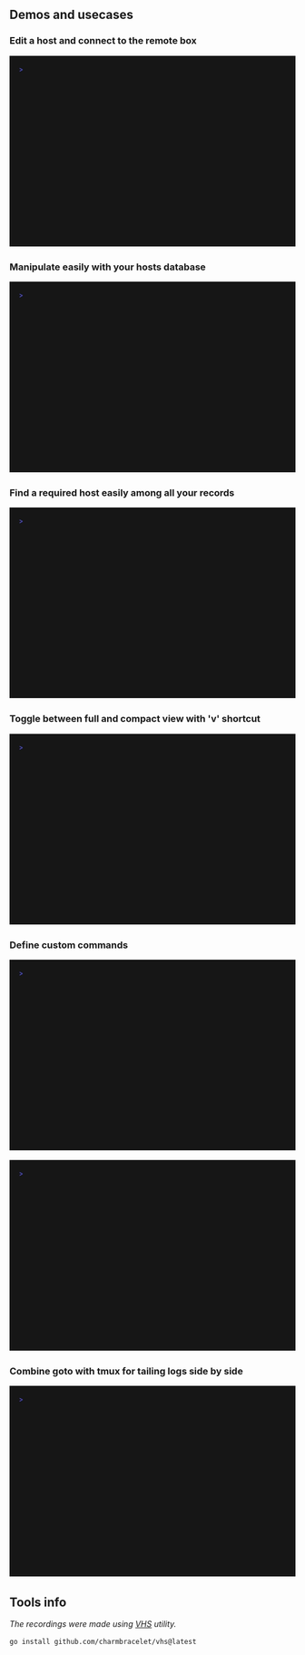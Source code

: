 ## Demos and usecases ##

### Edit a host and connect to the remote box ###

![Small demo where we open ssh session using goto](edit_and_connect.gif)

### Manipulate easily with your hosts database ###

![Small demo where duplicate an existing record in goto database](duplicate_existing_record.gif)

### Find a required host easily among all your records ###

![Small demo where we open ssh session using goto](search_through_database.gif)

### Toggle between full and compact view with 'v' shortcut ###

![Small demo where we toggle between full and compact hostlist view](toggle_between_full_and_compact_view.gif)

### Define custom commands ###

![Small demo where we set custom configuration](use_custom_config.gif)

![Small demo where we setup a socks proxy](create_proxy.gif)

### Combine goto with tmux for tailing logs side by side ###

![Small demo where we combine goto and tmux](goto_and_tmux.gif)

## Tools info ##

_The recordings were made using [VHS](https://github.com/charmbracelet/vhs) utility._

```bash
go install github.com/charmbracelet/vhs@latest
```

